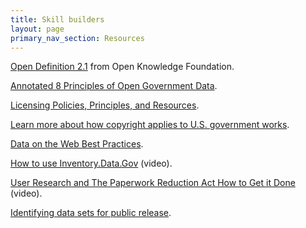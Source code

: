 ```yaml
---
title: Skill builders
layout: page
primary_nav_section: Resources
---
```


[Open Definition 2.1](https://opendefinition.org/od/2.1/en/) from Open Knowledge Foundation.

[Annotated 8 Principles of Open Government Data](https://opengovdata.org/).

[Licensing Policies, Principles, and Resources](https://project-open-data.cio.gov/licensing-resources/).

[Learn more about how copyright applies to U.S. government works](https://www.usa.gov/government-works).

[Data on the Web Best Practices](https://www.w3.org/TR/dwbp/).

[How to use Inventory.Data.Gov](https://www.youtube.com/watch?v=ciLYjDsF4lo) (video).

[User Research and The Paperwork Reduction Act How to Get it Done](https://www.youtube.com/watch?v=_cqE4a8oAHU) (video).

[Identifying data sets for public release](https://opendata.guide/chapter2.html).
